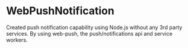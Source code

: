 # WebPushNotification
 Created push notification capability using Node.js without any 3rd party services. By using  web-push, the push/notifications api and service workers.
